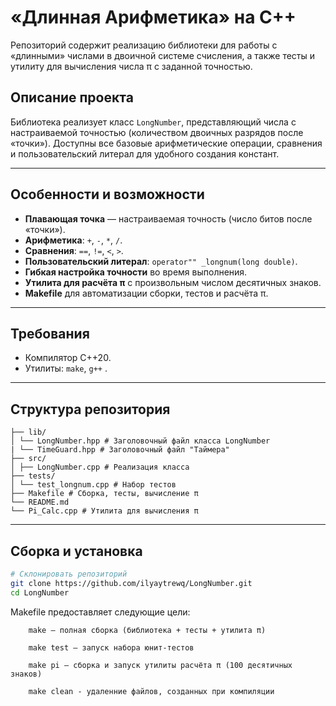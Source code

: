 # «Длинная Арифметика» на C++

Репозиторий содержит реализацию библиотеки для работы с «длинными» числами в двоичной системе счисления, а также тесты и утилиту для вычисления числа π с заданной точностью.


## Описание проекта

Библиотека реализует класс `LongNumber`, представляющий числа с настраиваемой точностью (количеством двоичных разрядов после «точки»). Доступны все базовые арифметические операции, сравнения и пользовательский литерал для удобного создания констант.

---

## Особенности и возможности

- **Плавающая точка** — настраиваемая точность (число битов после «точки»).
- **Арифметика**: `+`, `-`, `*`, `/`.
- **Сравнения**: `==`, `!=`, `<`, `>`.
- **Пользовательский литерал**: `operator"" _longnum(long double)`.
- **Гибкая настройка точности** во время выполнения.
- **Утилита для расчёта π** с произвольным числом десятичных знаков.
- **Makefile** для автоматизации сборки, тестов и расчёта π.

---

## Требования

- Компилятор C++20.
- Утилиты: `make`, `g++` .

---

## Структура репозитория
```
├── lib/
│ └── LongNumber.hpp # Заголовочный файл класса LongNumber
| └── TimeGuard.hpp # Заголовочный файл "Таймера"
├── src/
│ ├── LongNumber.cpp # Реализация класса
├── tests/
│ └── test_longnum.cpp # Набор тестов
├── Makefile # Сборка, тесты, вычисление π
└── README.md
└── Pi_Calc.cpp # Утилита для вычисления π 
```

---

## Сборка и установка

```bash
# Склонировать репозиторий
git clone https://github.com/ilyaytrewq/LongNumber.git
cd LongNumber
```

Makefile предоставляет следующие цели:

```
    make — полная сборка (библиотека + тесты + утилита π)

    make test — запуск набора юнит-тестов

    make pi — сборка и запуск утилиты расчёта π (100 десятичных знаков)

    make clean - удаленние файлов, созданных при компиляции

